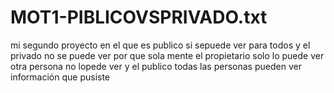 # MOT1-PIBLICOVSPRIVADO.txt
mi segundo proyecto
en el que es publico si sepuede ver para todos y el privado no  se puede ver por que sola mente el propietario solo lo puede ver otra persona no  lopede ver  y el publico todas las personas pueden ver  información que pusiste 
